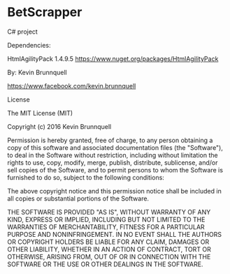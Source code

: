 # BetScrapper

C# project

Dependencies:

HtmlAgilityPack 1.4.9.5
https://www.nuget.org/packages/HtmlAgilityPack

By: Kevin Brunnquell

https://www.facebook.com/kevin.brunnquell

License

The MIT License (MIT)

Copyright (c) 2016 Kevin Brunnquell

Permission is hereby granted, free of charge, to any person obtaining a copy of this software and associated documentation files (the "Software"), to deal in the Software without restriction, including without limitation the rights to use, copy, modify, merge, publish, distribute, sublicense, and/or sell copies of the Software, and to permit persons to whom the Software is furnished to do so, subject to the following conditions:

The above copyright notice and this permission notice shall be included in all copies or substantial portions of the Software.

THE SOFTWARE IS PROVIDED "AS IS", WITHOUT WARRANTY OF ANY KIND, EXPRESS OR IMPLIED, INCLUDING BUT NOT LIMITED TO THE WARRANTIES OF MERCHANTABILITY, FITNESS FOR A PARTICULAR PURPOSE AND NONINFRINGEMENT. IN NO EVENT SHALL THE AUTHORS OR COPYRIGHT HOLDERS BE LIABLE FOR ANY CLAIM, DAMAGES OR OTHER LIABILITY, WHETHER IN AN ACTION OF CONTRACT, TORT OR OTHERWISE, ARISING FROM, OUT OF OR IN CONNECTION WITH THE SOFTWARE OR THE USE OR OTHER DEALINGS IN THE SOFTWARE.
